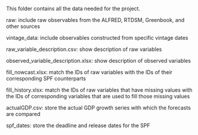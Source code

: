 This folder contains all the data needed for the project.

raw: include raw observables from the ALFRED, RTDSM, Greenbook, and other sources

vintage_data: include observables constructed from specific vintage dates

raw_variable_description.csv: show description of raw variables

observed_variable_description.xlsx: show description of observed variables

fill_nowcast.xlsx: match the IDs of raw variables with the IDs of their corresponding SPF counterparts

fill_history.xlsx: match the IDs of raw variables that have missing values with the IDs of corresponding variables that are used to fill those missing values

actualGDP.csv: store the actual GDP growth series with which the forecasts are compared

spf_dates: store the deadline and release dates for the SPF

